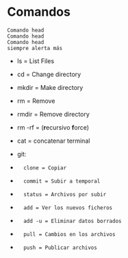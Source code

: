 # Comandos

```
Comando head
Comando head
Comando head
siempre alerta más
```

- ls = List Files
- cd = Change directory
- mkdir = Make directory
- rm = Remove
- rmdir = Remove directory
- rm -rf = (**r**ecursivo **f**orce)
- cat = concatenar terminal

- git:
-		clone = Copiar
-		commit = Subir a temporal
-		status = Archivos por subir
-		add = Ver los nuevos ficheros
-		add -u = Eliminar datos borrados
-		pull = Cambios en los archivos
-		push = Publicar archivos